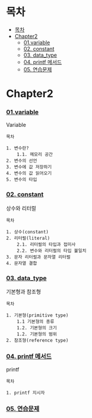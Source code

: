 # 목차
- [목차](#목차)
- [Chapter2](#chapter2)
    - [01.variable](#01variable)
    - [02. constant](#02-constant)
    - [03. data_type](#03-data_type)
    - [04. printf 메서드](#04-printf-메서드)
    - [05. 연습문제](#05-연습문제)

# Chapter2



### [01.variable](01.variable.md)
Variable
```text
목차

1. 변수란?
    1.1. 메모리 공간
2. 변수의 선언
3. 변수에 값 저장하기
4. 변수의 값 읽어오기
5. 변수의 타입
```
### [02. constant](02.constant.md)
상수와 리터럴
```
목차

1. 상수(constant)
2. 리터럴(literal)
    2.1. 리터럴의 타입과 접미사
    2.2. 변수와 리터럴의 타입 불일치
3. 문자 리터럴과 문자열 리터럴
4. 문자열 결합
```

### [03. data_type](03.data_type.md)
기본형과 참조형

```
목차

1. 기본형(primitive type)
    1.1 기본형의 종류
    1.2. 기본형의 크기
    1.2. 기본형의 범위
2. 참조형(reference type)

```

### [04. printf 메서드](04.printf.md)

printf

```
목차

1. printf 지시자
```

### [05. 연습문제](05.exercise.md)
